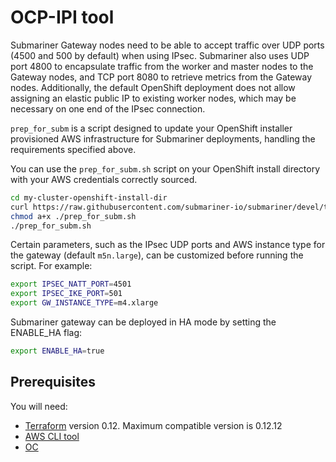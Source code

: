 # OCP-IPI tool

Submariner Gateway nodes need to be able to accept traffic over UDP ports (4500 and 500 by default) when using IPsec.
Submariner also uses UDP port 4800 to encapsulate traffic from the worker and master nodes to the Gateway nodes, and TCP port 8080 to
retrieve metrics from the Gateway nodes.
Additionally, the default OpenShift deployment does not allow assigning an elastic public IP to existing worker nodes, which may be
necessary on one end of the IPsec connection.

`prep_for_subm` is a script designed to update your OpenShift installer provisioned AWS infrastructure for Submariner deployments,
handling the requirements specified above.

You can use the `prep_for_subm.sh` script on your OpenShift install directory with your AWS credentials correctly sourced.

```bash
cd my-cluster-openshift-install-dir
curl https://raw.githubusercontent.com/submariner-io/submariner/devel/tools/openshift/ocp-ipi-aws/prep_for_subm.sh -L -O
chmod a+x ./prep_for_subm.sh
./prep_for_subm.sh
```

Certain parameters, such as the IPsec UDP ports and AWS instance type for the gateway (default `m5n.large`), can be customized before
running the script. For example:

```bash
export IPSEC_NATT_PORT=4501
export IPSEC_IKE_PORT=501
export GW_INSTANCE_TYPE=m4.xlarge
```

Submariner gateway can be deployed in HA mode by setting the ENABLE_HA flag:

```bash
export ENABLE_HA=true
```

## Prerequisites

You will need:

* [Terraform](https://releases.hashicorp.com/terraform/) version 0.12. Maximum compatible version is 0.12.12
* [AWS CLI tool](https://docs.aws.amazon.com/cli/latest/userguide/cli-chap-install.html)
* [OC](https://cloud.redhat.com/openshift/install/aws/installer-provisioned)
